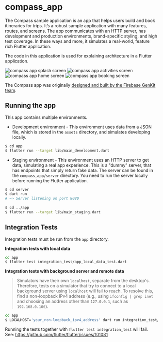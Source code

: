 # compass_app

The Compass sample application is an app that helps users build and book
itineraries for trips. It’s a robust sample application with many features, routes, and screens. The app communicates
with an HTTP server, has development and production environments, brand-specific styling, and high test coverage. In
these ways and more, it simulates a real-world, feature rich Flutter application.

The code in this application is used for explaining architecture in a Flutter application.

![compass app splash screen](./docs/Global%20—%20Splash.png)
![compass app activities screen](./docs/Legacy%20—%20Activities.png)
![compass app home screen](./docs/Legacy%20—%20Home.png)
![compass app booking screen](./docs/Legacy%20—%20Book.png)

The Compass app was originally [designed and built by the Firebase GenKit team](https://developers.googleblog.com/en/how-firebase-genkit-helped-add-ai-to-our-compass-app/).

## Running the app

This app contains multiple environments.

* Development environment - This environment uses data from a JSON file, which is stored in the `assets` directory, and simulates developing locally.

```bash 
$ cd app
$ flutter run --target lib/main_development.dart
```

* Staging environment - This environment uses an HTTP server to get data, simulating a real app experience. This is a "dummy" server, that has endpoints that simply return fake data. The server can be found in the `compass_app/server` directory. You need to run the server locally before running the Flutter application.

```bash
$ cd server
$ dart run
# => Server listening on port 8080
 
$ cd ../app
$ flutter run --target lib/main_staging.dart 
```

## Integration Tests

Integration tests must be run from the `app` directory.

**Integration tests with local data**

```bash
cd app
$ flutter test integration_test/app_local_data_test.dart
```

**Integration tests with background server and remote data**
> Simulators have their own `localhost`, separate from the desktop's. Therefore, tests on a simulator that try to connect to a local background server using `localhost` will fail to reach. To resolve this, find a non-loopback IPv4 address (e.g., using `ifconfig | grep inet` and choosing an address other than `127.0.0.1`, such as `192.168.0.106`).
```bash
cd app
$ LOCALHOST='your_non-loopback_ipv4_address' dart run integration_test/test_app_server_data.dart
```

Running the tests together with `flutter test integration_test` will fail.
See: https://github.com/flutter/flutter/issues/101031


